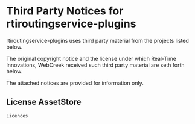# Third Party Notices for rtiroutingservice-plugins

rtiroutingservice-plugins uses third party material from the projects listed below.

The original copyright notice and the license under which Real-Time Innovations, WebCreek received
such third party material are seth forth below.

The attached notices are provided for information only.

## License AssetStore

```
Licences
```
